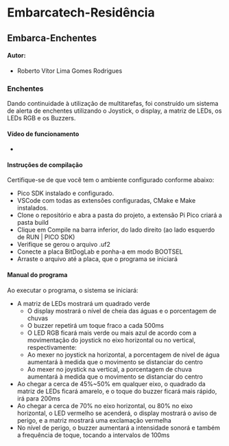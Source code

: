 # Embarcatech-Residência
## Embarca-Enchentes
#### Autor:
* Roberto Vítor Lima Gomes Rodrigues

### Enchentes
Dando continuidade à utilização de multitarefas, foi construído um sistema de alerta de enchentes utilizando o Joystick, o display, a matriz de LEDs, os LEDs RGB e os Buzzers.

#### Vídeo de funcionamento
* 


#### Instruções de compilação
Certifique-se de que você tem o ambiente configurado conforme abaixo:
* Pico SDK instalado e configurado.
* VSCode com todas as extensões configuradas, CMake e Make instalados.
* Clone o repositório e abra a pasta do projeto, a extensão Pi Pico criará a pasta build
* Clique em Compile na barra inferior, do lado direito (ao lado esquerdo de RUN | PICO SDK)
* Verifique se gerou o arquivo .uf2
* Conecte a placa BitDogLab e ponha-a em modo BOOTSEL
* Arraste o arquivo até a placa, que o programa se iniciará

#### Manual do programa
Ao executar o programa, o sistema se iniciará:
* A matriz de LEDs mostrará um quadrado verde
    * O display mostrará o nível de cheia das águas e o porcentagem de chuvas
    * O buzzer repetirá um toque fraco a cada 500ms
    * O LED RGB ficará mais verde ou mais azul de acordo com a movimentação do joystick no eixo horizontal ou no vertical, respectivamente:
    * Ao mexer no joystick na horizontal, a porcentagem de nível de água aumentará à medida que o movimento se distanciar do centro
    * Ao mexer no joystick na vertical, a porcentagem de chuva aumentará à medida que o movimento se distanciar do centro
* Ao chegar a cerca de 45%~50% em qualquer eixo, o quadrado da matriz de LEDs ficará amarelo, e o toque do buzzer ficará mais rápido, irá para 200ms
* Ao chegar a cerca de 70% no eixo horizontal, ou 80% no eixo horizontal, o LED vermelho se acenderá, o display mostrará o aviso de perigo, e a matriz mostrará uma exclamação vermelha
* No nível de perigo, o buzzer aumentará a intensidade sonorá e também a frequência de toque, tocando a intervalos de 100ms